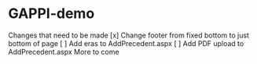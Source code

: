 # GAPPI-demo
Changes that need to be made
[x] Change footer from fixed bottom to just bottom of page
[ ] Add eras to AddPrecedent.aspx
[ ] Add PDF upload to AddPrecedent.aspx
More to come

